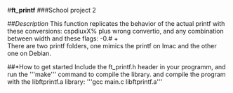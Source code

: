 #**ft_printf**
###School project 2

##*Description*
This function replicates the behavior of the actual printf with these conversions: cspdiuxX% plus wrong convertio, and any combination between width and these flags: -0.# +
<br>There are two printf folders, one mimics the printf on Imac and the other one on Debian.

##*How to get started
 Include the ft_printf.h header in your programm, and run the '''make''' command to compile the library. and compile the program with the libftprintf.a library:
'''gcc main.c libftprintf.a'''
